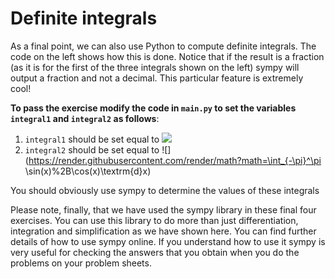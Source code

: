 # Definite integrals

As a final point, we can also use Python to compute definite integrals.  The code on the left shows how this is done.  Notice that if the result is a fraction (as it is for the first of the three integrals shown on the left) sympy will output a fraction and not a decimal.  This particular feature is extremely cool!

__To pass the exercise modify the code in `main.py` to set the variables `integral1` and `integral2` as follows__:

1. `integral1` should be set equal to ![](https://render.githubusercontent.com/render/math?math=\int_{-1}^1x^3%2Bx^2\textrm{d}x)
2. `integral2` should be set equal to ![](https://render.githubusercontent.com/render/math?math=\int_{-\pi}^\pi \sin(x)%2B\cos(x)\textrm{d}x)

You should obviously use sympy to determine the values of these integrals

Please note, finally, that we have used the sympy library in these final four exercises.  You can use this library to do more than just differentiation, integration and simplification as we have shown here.  You can find further details of how to use sympy online.  If you understand how to use it sympy is very useful for checking the answers that you obtain when you do the problems on your problem sheets.
